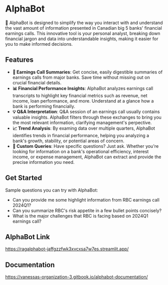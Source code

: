 # AlphaBot

🤖 AlphaBot is designed to simplify the way you interact with and understand the vast amount of information presented in Canadian big 5 banks' financial earnings calls. This innovative tool is your personal analyst, breaking down financial jargon and data into understandable insights, making it easier for you to make informed decisions.  

## Features

- **🚀 Earnings Call Summaries**: Get concise, easily digestible summaries of earnings calls from major banks. Save time without missing out on crucial financial details.
- **📊 Financial Performance Insights**: AlphaBot analyzes earnings call transcripts to highlight key financial metrics such as revenue, net income, loan performance, and more. Understand at a glance how a bank is performing financially.
- **💡 Q&A Interpretation**: Q&A session of an earnings call usually contains valuable insights. AlphaBot filters through these exchanges to bring you the most relevant information, clarifying management's perpective.
- **📈 Trend Analysis**: By examing data over multiple quarters, AlphaBot identifies trends in financial performance, helping you analyzing a bank's growth, stability, or potential areas of concern.
- **🔎 Custom Queries**: Have specific questions? Just ask. Whether you're looking for information on a bank's operational efficiency, interest income, or expense management, AlphaBot can extract and provide the precise information you need.

## Get Started
Sample questions you can try with AlphaBot:

- Can you provide me some highlight information from RBC earnings call 2024Q1?
- Can you summarize RBC's risk appetite in a few bullet points concisely?
- What is the major challenges that RBC is facing based on 2024Q1 earnings call?

## AlphaBot Link
https://ragalphabot-jaffgzzfwk3xvcxsa7w7es.streamlit.app/

## Documentation 
https://vanessas-organization-3.gitbook.io/alphabot-documentation/
